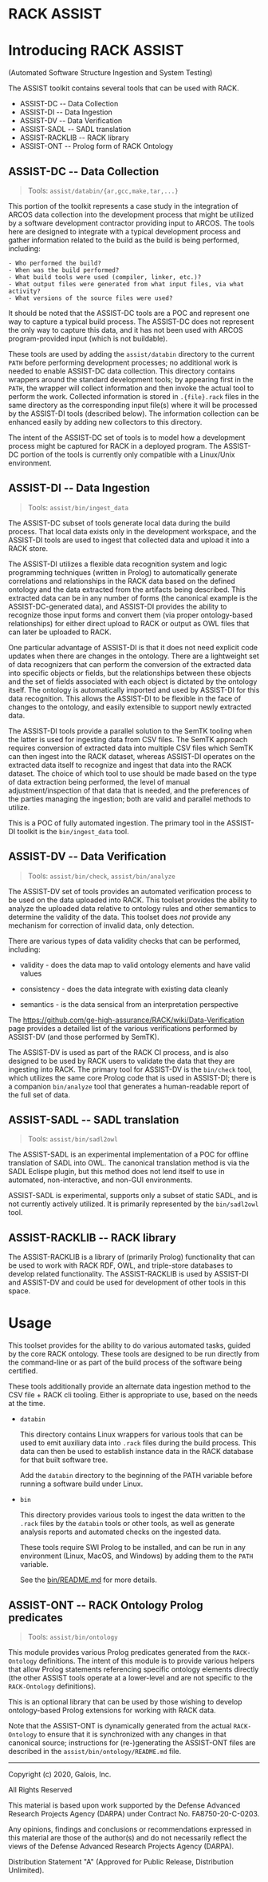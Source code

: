 RACK ASSIST
===========

# Introducing RACK ASSIST

(Automated Software Structure Ingestion and System Testing)

The ASSIST toolkit contains several tools that can be used with RACK.

 * ASSIST-DC -- Data Collection
 * ASSIST-DI -- Data Ingestion
 * ASSIST-DV -- Data Verification
 * ASSIST-SADL -- SADL translation
 * ASSIST-RACKLIB -- RACK library
 * ASSIST-ONT -- Prolog form of RACK Ontology

## ASSIST-DC -- Data Collection

  > Tools: `assist/databin/{ar,gcc,make,tar,...}`

  This portion of the toolkit represents a case study in the
  integration of ARCOS data collection into the development process
  that might be utilized by a software development contractor
  providing input to ARCOS.  The tools here are designed to integrate
  with a typical development process and gather information related to
  the build as the build is being performed, including:

    - Who performed the build?
    - When was the build performed?
    - What build tools were used (compiler, linker, etc.)?
    - What output files were generated from what input files, via what activity?
    - What versions of the source files were used?

  It should be noted that the ASSIST-DC tools are a POC and represent
  one way to capture a typical build process.  The ASSIST-DC does not
  represent the only way to capture this data, and it has not been
  used with ARCOS program-provided input (which is not buildable).

  These tools are used by adding the `assist/databin` directory to the
  current `PATH` before performing development processes; no
  additional work is needed to enable ASSIST-DC data collection. This
  directory contains wrappers around the standard development tools;
  by appearing first in the `PATH`, the wrapper will collect
  information and then invoke the actual tool to perform the work.
  Collected information is stored in `.{file}.rack` files in the same
  directory as the corresponding input file(s) where it will be
  processed by the ASSIST-DI tools (described below).  The information
  collection can be enhanced easily by adding new collectors to this
  directory.

  The intent of the ASSIST-DC set of tools is to model how a
  development process might be captured for RACK in a deployed
  program.  The ASSIST-DC portion of the tools is currently only
  compatible with a Linux/Unix environment.


## ASSIST-DI -- Data Ingestion

  > Tools: `assist/bin/ingest_data`

  The ASSIST-DC subset of tools generate local data during the build
  process.  That local data exists only in the development workspace,
  and the ASSIST-DI tools are used to ingest that collected data and
  upload it into a RACK store.

  The ASSIST-DI utilizes a flexible data recognition system and logic
  programming techniques (written in Prolog) to automatically generate
  correlations and relationships in the RACK data based on the defined
  ontology and the data extracted from the artifacts being described.
  This extracted data can be in any number of forms (the canonical
  example is the ASSIST-DC-generated data), and ASSIST-DI provides the
  ability to recognize those input forms and convert them (via proper
  ontology-based relationships) for either direct upload to RACK or
  output as OWL files that can later be uploaded to RACK.

  One particular advantage of ASSIST-DI is that it does not need
  explicit code updates when there are changes in the ontology.  There are a
  lightweight set of data recognizers that can perform the conversion
  of the extracted data into specific objects or fields, but the
  relationships between these objects and the set of fields associated
  with each object is dictated by the ontology itself.  The ontology is
  automatically imported and used by ASSIST-DI for this data recognition.  This allows the
  ASSIST-DI to be flexible in the face of changes to the ontology, and
  easily extensible to support newly extracted data.

  The ASSIST-DI tools provide a parallel solution to the SemTK tooling
  when the latter is used for ingesting data from CSV files.  The
  SemTK approach requires conversion of extracted data into multiple
  CSV files which SemTK can then ingest into the RACK dataset, whereas
  ASSIST-DI operates on the extracted data itself to recognize and
  ingest that data into the RACK dataset.  The choice of which tool to
  use should be made based on the type of data extraction being
  performed, the level of manual adjustment/inspection of that data
  that is needed, and the preferences of the parties managing the
  ingestion; both are valid and parallel methods to utilize.

  This is a POC of fully automated ingestion.  The primary tool in the
  ASSIST-DI toolkit is the `bin/ingest_data` tool.


## ASSIST-DV -- Data Verification

 > Tools: `assist/bin/check`, `assist/bin/analyze`

 The ASSIST-DV set of tools provides an automated verification process
 to be used on the data uploaded into RACK.  This toolset provides the
 ability to analyze the uploaded data relative to ontology rules and
 other semantics to determine the validity of the data.  This toolset
 does *not* provide any mechanism for correction of invalid data, only
 detection.

 There are various types of data validity checks that can be performed,
 including:

  * validity  - does the data map to valid ontology elements and have valid values

  * consistency - does the data integrate with existing data cleanly

  * semantics - is the data sensical from an interpretation perspective

 The https://github.com/ge-high-assurance/RACK/wiki/Data-Verification
 page provides a detailed list of the various verifications performed
 by ASSIST-DV (and those performed by SemTK).

 The ASSIST-DV is used as part of the RACK CI process, and is also
 designed to be used by RACK users to validate the data that they are
 ingesting into RACK.  The primary tool for ASSIST-DV is the
 `bin/check` tool, which utilizes the same core Prolog code that is
 used in ASSIST-DI; there is a companion `bin/analyze` tool that
 generates a human-readable report of the full set of data.

## ASSIST-SADL -- SADL translation

 > Tools: `assist/bin/sadl2owl`

 The ASSIST-SADL is an experimental implementation of a POC for
 offline translation of SADL into OWL.  The canonical translation
 method is via the SADL Eclispe plugin, but this method does not lend
 itself to use in automated, non-interactive, and non-GUI environments.

 ASSIST-SADL is experimental, supports only a subset of static SADL,
 and is not currently actively utilized.  It is primarily represented
 by the `bin/sadl2owl` tool.

## ASSIST-RACKLIB -- RACK library

 The ASSIST-RACKLIB is a library of (primarily Prolog) functionality
 that can be used to work with RACK RDF, OWL, and triple-store
 databases to develop related functionality.  The ASSIST-RACKLIB is
 used by ASSIST-DI and ASSIST-DV and could be used for development of
 other tools in this space.

# Usage

This toolset provides for the ability to do various automated tasks,
guided by the core RACK ontology.  These tools are designed to be run
directly from the command-line or as part of the build process of the
software being certified.

These tools additionally provide an alternate data ingestion method to
the CSV file + RACK cli tooling.  Either is appropriate to use, based
on the needs at the time.

* `databin`

   This directory contains Linux wrappers for various tools that can
   be used to emit auxiliary data into `.rack` files during the build
   process. This data can then be used to establish instance data in
   the RACK database for that built software tree.

   Add the `databin` directory to the beginning of the PATH variable
   before running a software build under Linux.

* `bin`

   This directory provides various tools to ingest the data written to
   the `.rack` files by the `databin` tools or other tools, as well as
   generate analysis reports and automated checks on the ingested
   data.

   These tools require SWI Prolog to be installed, and can be run in
   any environment (Linux, MacOS, and Windows) by adding them to the
   `PATH` variable.

   See the [bin/README.md](bin/README.md) for more details.

## ASSIST-ONT -- RACK Ontology Prolog predicates

 > Tools: `assist/bin/ontology`

This module provides various Prolog predicates generated from the
`RACK-Ontology` definitions.  The intent of this module is to provide
various helpers that allow Prolog statements referencing specific
ontology elements directly (the other ASSIST tools operate at a
lower-level and are not specific to the `RACK-Ontology` definitions).

This is an optional library that can be used by those wishing to
develop ontology-based Prolog extensions for working with RACK data.

Note that the ASSIST-ONT is dynamically generated from the actual
`RACK-Ontology` to ensure that it is synchronized with any changes in
that canonical source; instructions for (re-)generating the ASSIST-ONT
files are described in the `assist/bin/ontology/README.md` file.


---
Copyright (c) 2020, Galois, Inc.

All Rights Reserved

This material is based upon work supported by the Defense Advanced Research Projects Agency (DARPA) under Contract No. FA8750-20-C-0203.

Any opinions, findings and conclusions or recommendations expressed in this material are those of the author(s) and do not necessarily reflect the views of the Defense Advanced Research Projects Agency (DARPA).

Distribution Statement "A" (Approved for Public Release, Distribution Unlimited).
